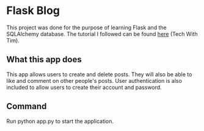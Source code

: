 # Flask Blog
This project was done for the purpose of learning Flask and the SQLAlchemy database. The tutorial I followed can be found [here](https://www.techwithtim.net/tutorials/flask/) (Tech With Tim).

## What this app does
This app allows users to create and delete posts. They will also be able to like and comment on other people's posts. User authentication is also included to allow users to create their account and password.

## Command
Run python app.py to start the application.
